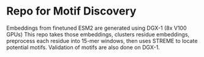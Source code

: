 # Repo for Motif Discovery
Embeddings from finetuned ESM2 are generated using DGX-1 (8x V100 GPUs)
This repo takes those embeddings, clusters residue embeddings, preprocess each residue into 15-mer windows, then uses STREME to locate potential motifs.
Validation of motifs are also done on DGX-1.